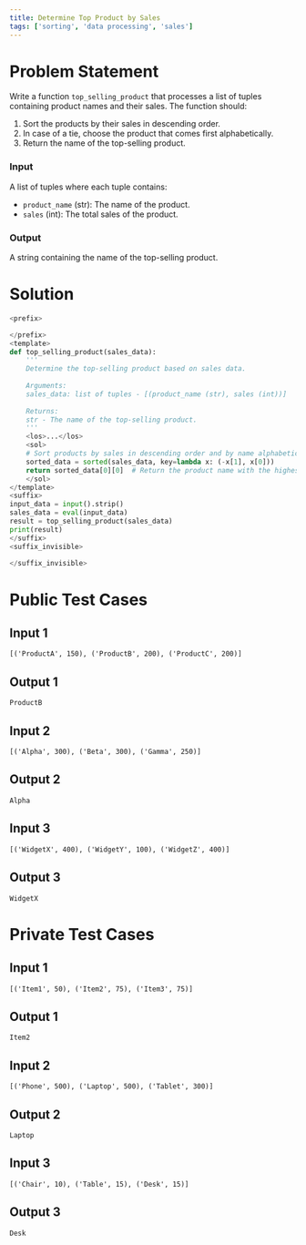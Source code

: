 ```yaml
---
title: Determine Top Product by Sales
tags: ['sorting', 'data processing', 'sales']
---
```


# Problem Statement
Write a function `top_selling_product` that processes a list of tuples containing product names and their sales. The function should:

1. Sort the products by their sales in descending order.
2. In case of a tie, choose the product that comes first alphabetically.
3. Return the name of the top-selling product.

### Input
A list of tuples where each tuple contains:
- `product_name` (str): The name of the product.
- `sales` (int): The total sales of the product.

### Output
A string containing the name of the top-selling product.

# Solution
```python test.py -r 'python test.py'
<prefix>

</prefix>
<template>
def top_selling_product(sales_data):
    '''
    Determine the top-selling product based on sales data.
    
    Arguments:
    sales_data: list of tuples - [(product_name (str), sales (int))]
    
    Returns:
    str - The name of the top-selling product.
    '''
    <los>...</los>
    <sol>
    # Sort products by sales in descending order and by name alphabetically
    sorted_data = sorted(sales_data, key=lambda x: (-x[1], x[0]))
    return sorted_data[0][0]  # Return the product name with the highest sales
    </sol>
</template>
<suffix>
input_data = input().strip()
sales_data = eval(input_data)
result = top_selling_product(sales_data)
print(result)
</suffix>
<suffix_invisible>

</suffix_invisible>
```
# Public Test Cases

## Input 1

```
[('ProductA', 150), ('ProductB', 200), ('ProductC', 200)]
```

## Output 1

```
ProductB
```


## Input 2

```
[('Alpha', 300), ('Beta', 300), ('Gamma', 250)]
```

## Output 2

```
Alpha
```


## Input 3

```
[('WidgetX', 400), ('WidgetY', 100), ('WidgetZ', 400)]
```

## Output 3

```
WidgetX
```



# Private Test Cases

## Input 1

```
[('Item1', 50), ('Item2', 75), ('Item3', 75)]
```

## Output 1

```
Item2
```

## Input 2

```
[('Phone', 500), ('Laptop', 500), ('Tablet', 300)]
```

## Output 2

```
Laptop
```

## Input 3

```
[('Chair', 10), ('Table', 15), ('Desk', 15)]
```

## Output 3

```
Desk
```

